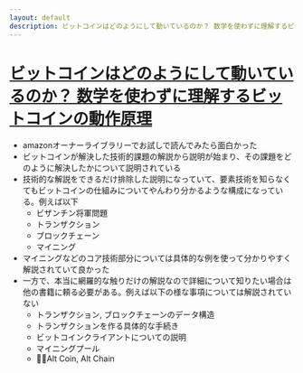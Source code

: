 ```yaml
---
layout: default
description: ビットコインはどのようにして動いているのか？ 数学を使わずに理解するビットコインの動作原理
---
```


# [ビットコインはどのようにして動いているのか？ 数学を使わずに理解するビットコインの動作原理](https://www.amazon.co.jp/%E3%83%93%E3%83%83%E3%83%88%E3%82%B3%E3%82%A4%E3%83%B3%E3%81%AF%E3%81%A9%E3%81%AE%E3%82%88%E3%81%86%E3%81%AB%E3%81%97%E3%81%A6%E5%8B%95%E3%81%84%E3%81%A6%E3%81%84%E3%82%8B%E3%81%AE%E3%81%8B%EF%BC%9F-%E6%95%B0%E5%AD%A6%E3%82%92%E4%BD%BF%E3%82%8F%E3%81%9A%E3%81%AB%E7%90%86%E8%A7%A3%E3%81%99%E3%82%8B%E3%83%93%E3%83%83%E3%83%88%E3%82%B3%E3%82%A4%E3%83%B3%E3%81%AE%E5%8B%95%E4%BD%9C%E5%8E%9F%E7%90%86-%E5%A4%A7%E7%9F%B3%E5%93%B2%E4%B9%8B-ebook/dp/B00IXF2SVS)

 - amazonオーナーライブラリーでお試しで読んでみたら面白かった
 - ビットコインが解決した技術的課題の解説から説明が始まり、その課題をどのように解決したかについて説明されている
 - 技術的な解説をできるだけ排除した説明になっていて、要素技術を知らなくてもビットコインの仕組みについてやんわり分かるような構成になっている。例えば以下
   - ビザンチン将軍問題
   - トランザクション
   - ブロックチェーン
   - マイニング
 - マイニングなどのコア技術部分については具体的な例を使って分かりやすく解説されていて良かった
 - 一方で、本当に網羅的な触りだけの解説なので詳細について知りたい場合は他の書籍に頼る必要がある。例えば以下の様な事項については解説されていない
   - トランザクション, ブロックチェーンのデータ構造
   - トランザクションを作る具体的な手続き
   - ビットコインクライアントについての説明
   - マイニングプール
   - Alt Coin, Alt Chain